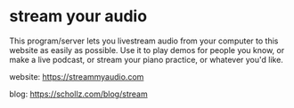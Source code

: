 # stream your audio

This program/server lets you livestream audio from your computer to this website as easily as possible. Use it to play demos for people you know, or make a live podcast, or stream your piano practice, or whatever you'd like.

website: https://streammyaudio.com

blog: https://schollz.com/blog/stream

